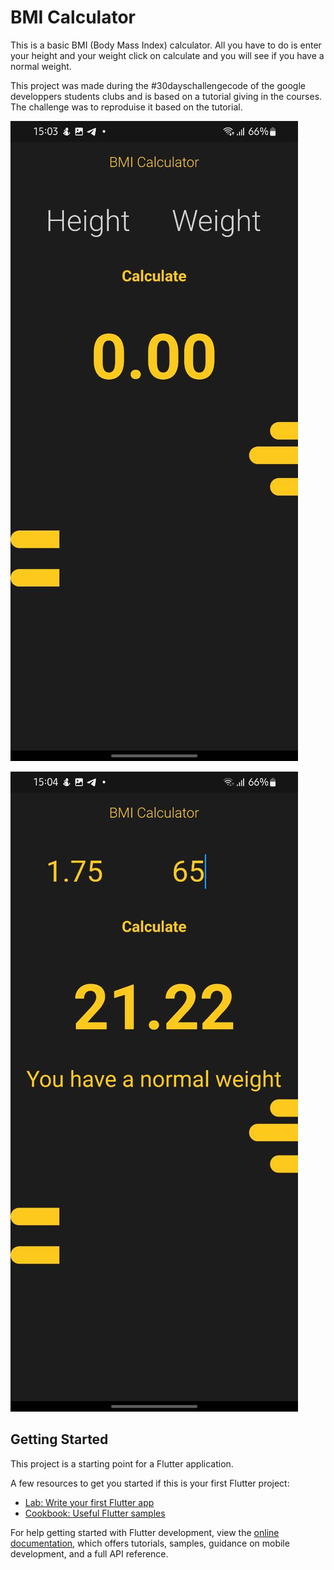 # BMI Calculator

This is a basic BMI (Body Mass Index) calculator. All you have to do is enter your height and your weight click on calculate and you will see if you have a normal weight.

This project was made during the #30dayschallengecode of the google developpers students clubs and is based on a tutorial giving in the courses. The challenge was to reproduise it based on the tutorial.

![Alt text](/test/photo_3_2023-03-17_09-26-44.jpg)

![Alt text](/test/photo_4_2023-03-17_09-26-44.jpg)
## Getting Started

This project is a starting point for a Flutter application.

A few resources to get you started if this is your first Flutter project:

- [Lab: Write your first Flutter app](https://docs.flutter.dev/get-started/codelab)
- [Cookbook: Useful Flutter samples](https://docs.flutter.dev/cookbook)

For help getting started with Flutter development, view the
[online documentation](https://docs.flutter.dev/), which offers tutorials,
samples, guidance on mobile development, and a full API reference.
